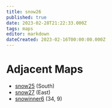 ```yaml
---
title: snow26
published: true
date: 2023-02-28T21:22:33.000Z
tags: maps
editor: markdown
dateCreated: 2023-02-16T00:00:00.000Z
---
```



# Adjacent Maps
 * [snow25](/maps/snow25) (South)
 * [snow27](/maps/snow27) (East)
 * [snowinner6](/maps/snowinner6) (34, 9)

